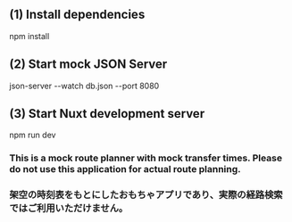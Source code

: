 ## (1) Install dependencies

npm install

## (2) Start mock JSON Server

json-server --watch db.json --port 8080

## (3) Start Nuxt development server

npm run dev

### This is a mock route planner with mock transfer times. Please do not use this application for actual route planning.

### 架空の時刻表をもとにしたおもちゃアプリであり、実際の経路検索ではご利用いただけません。

